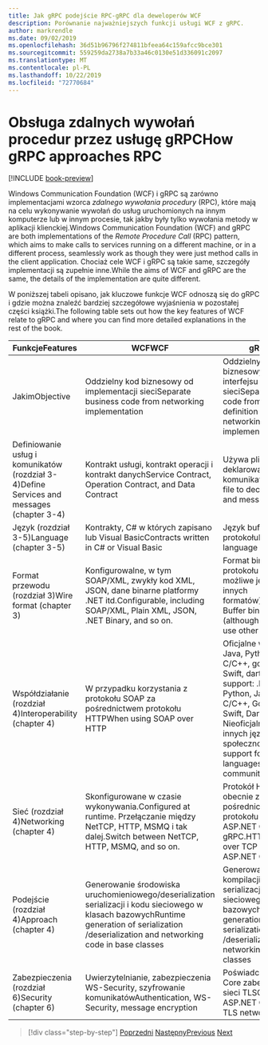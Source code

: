 ```yaml
---
title: Jak gRPC podejście RPC-gRPC dla deweloperów WCF
description: Porównanie najważniejszych funkcji usługi WCF z gRPC.
author: markrendle
ms.date: 09/02/2019
ms.openlocfilehash: 36d51b96796f274811bfeea64c159afcc9bce301
ms.sourcegitcommit: 559259da2738a7b33a46c0130e51d336091c2097
ms.translationtype: MT
ms.contentlocale: pl-PL
ms.lasthandoff: 10/22/2019
ms.locfileid: "72770684"
---
```

# <a name="how-grpc-approaches-rpc"></a><span data-ttu-id="303ad-103">Obsługa zdalnych wywołań procedur przez usługę gRPC</span><span class="sxs-lookup"><span data-stu-id="303ad-103">How gRPC approaches RPC</span></span>

[!INCLUDE [book-preview](../../../includes/book-preview.md)]

<span data-ttu-id="303ad-104">Windows Communication Foundation (WCF) i gRPC są zarówno implementacjami wzorca *zdalnego wywołania procedury* (RPC), które mają na celu wykonywanie wywołań do usług uruchomionych na innym komputerze lub w innym procesie, tak jakby były tylko wywołania metody w aplikacji klienckiej.</span><span class="sxs-lookup"><span data-stu-id="303ad-104">Windows Communication Foundation (WCF) and gRPC are both implementations of the *Remote Procedure Call* (RPC) pattern, which aims to make calls to services running on a different machine, or in a different process, seamlessly work as though they were just method calls in the client application.</span></span> <span data-ttu-id="303ad-105">Chociaż cele WCF i gRPC są takie same, szczegóły implementacji są zupełnie inne.</span><span class="sxs-lookup"><span data-stu-id="303ad-105">While the aims of WCF and gRPC are the same, the details of the implementation are quite different.</span></span>

<span data-ttu-id="303ad-106">W poniższej tabeli opisano, jak kluczowe funkcje WCF odnoszą się do gRPC i gdzie można znaleźć bardziej szczegółowe wyjaśnienia w pozostałej części książki.</span><span class="sxs-lookup"><span data-stu-id="303ad-106">The following table sets out how the key features of WCF relate to gRPC and where you can find more detailed explanations in the rest of the book.</span></span>

| <span data-ttu-id="303ad-107">Funkcje</span><span class="sxs-lookup"><span data-stu-id="303ad-107">Features</span></span> | <span data-ttu-id="303ad-108">WCF</span><span class="sxs-lookup"><span data-stu-id="303ad-108">WCF</span></span> | <span data-ttu-id="303ad-109">gRPC</span><span class="sxs-lookup"><span data-stu-id="303ad-109">gRPC</span></span> |
| -------- | --- | ---- |
| <span data-ttu-id="303ad-110">Jakim</span><span class="sxs-lookup"><span data-stu-id="303ad-110">Objective</span></span> | <span data-ttu-id="303ad-111">Oddzielny kod biznesowy od implementacji sieci</span><span class="sxs-lookup"><span data-stu-id="303ad-111">Separate business code from networking implementation</span></span> | <span data-ttu-id="303ad-112">Oddzielny kod biznesowy od definicji interfejsu i implementacji sieci</span><span class="sxs-lookup"><span data-stu-id="303ad-112">Separate business code from interface definition and networking implementation</span></span> |
| <span data-ttu-id="303ad-113">Definiowanie usług i komunikatów (rozdział 3-4)</span><span class="sxs-lookup"><span data-stu-id="303ad-113">Define Services and messages (chapter 3-4)</span></span>  | <span data-ttu-id="303ad-114">Kontrakt usługi, kontrakt operacji i kontrakt danych</span><span class="sxs-lookup"><span data-stu-id="303ad-114">Service Contract, Operation Contract, and Data Contract</span></span> | <span data-ttu-id="303ad-115">Używa pliku proto do deklarowania usług i komunikatów</span><span class="sxs-lookup"><span data-stu-id="303ad-115">Uses proto file to declare services and messages</span></span> |
| <span data-ttu-id="303ad-116">Język (rozdział 3-5)</span><span class="sxs-lookup"><span data-stu-id="303ad-116">Language (chapter 3-5)</span></span> | <span data-ttu-id="303ad-117">Kontrakty, C# w których zapisano lub Visual Basic</span><span class="sxs-lookup"><span data-stu-id="303ad-117">Contracts written in C# or Visual Basic</span></span> | <span data-ttu-id="303ad-118">Język buforowania protokołu</span><span class="sxs-lookup"><span data-stu-id="303ad-118">Protocol Buffer language</span></span> |
| <span data-ttu-id="303ad-119">Format przewodu (rozdział 3)</span><span class="sxs-lookup"><span data-stu-id="303ad-119">Wire format (chapter 3)</span></span> | <span data-ttu-id="303ad-120">Konfigurowalne, w tym SOAP/XML, zwykły kod XML, JSON, dane binarne platformy .NET itd.</span><span class="sxs-lookup"><span data-stu-id="303ad-120">Configurable, including SOAP/XML, Plain XML, JSON, .NET Binary, and so on.</span></span> | <span data-ttu-id="303ad-121">Format binarny buforu protokołu (chociaż możliwe jest użycie innych formatów).</span><span class="sxs-lookup"><span data-stu-id="303ad-121">Protocol Buffer binary format (although it's possible to use other formats).</span></span>
| <span data-ttu-id="303ad-122">Współdziałanie (rozdział 4)</span><span class="sxs-lookup"><span data-stu-id="303ad-122">Interoperability (chapter 4)</span></span> | <span data-ttu-id="303ad-123">W przypadku korzystania z protokołu SOAP za pośrednictwem protokołu HTTP</span><span class="sxs-lookup"><span data-stu-id="303ad-123">When using SOAP over HTTP</span></span> | <span data-ttu-id="303ad-124">Oficjalne wsparcie: .NET, Java, Python, JavaScript, C/C++, go, Rust, Ruby, Swift, dart, php.</span><span class="sxs-lookup"><span data-stu-id="303ad-124">Official support: .NET, Java, Python, JavaScript, C/C++, Go, Rust, Ruby, Swift, Dart, PHP.</span></span> <span data-ttu-id="303ad-125">Nieoficjalne wsparcie dla innych języków ze społeczności.</span><span class="sxs-lookup"><span data-stu-id="303ad-125">Unofficial support for other languages from the community.</span></span> |
| <span data-ttu-id="303ad-126">Sieć (rozdział 4)</span><span class="sxs-lookup"><span data-stu-id="303ad-126">Networking (chapter 4)</span></span> | <span data-ttu-id="303ad-127">Skonfigurowane w czasie wykonywania.</span><span class="sxs-lookup"><span data-stu-id="303ad-127">Configured at runtime.</span></span> <span data-ttu-id="303ad-128">Przełączanie między NetTCP, HTTP, MSMQ i tak dalej.</span><span class="sxs-lookup"><span data-stu-id="303ad-128">Switch between NetTCP, HTTP, MSMQ, and so on.</span></span> | <span data-ttu-id="303ad-129">Protokół HTTP/2, obecnie za pośrednictwem protokołu TCP, tylko z ASP.NET Core gRPC.</span><span class="sxs-lookup"><span data-stu-id="303ad-129">HTTP/2, currently over TCP only with ASP.NET Core gRPC.</span></span> |
| <span data-ttu-id="303ad-130">Podejście (rozdział 4)</span><span class="sxs-lookup"><span data-stu-id="303ad-130">Approach (chapter 4)</span></span> | <span data-ttu-id="303ad-131">Generowanie środowiska uruchomieniowego/deserialization serializacji i kodu sieciowego w klasach bazowych</span><span class="sxs-lookup"><span data-stu-id="303ad-131">Runtime generation of serialization /deserialization and networking code in base classes</span></span> | <span data-ttu-id="303ad-132">Generowanie czasu kompilacji/deserialization serializacji i kodu sieciowego w klasach bazowych</span><span class="sxs-lookup"><span data-stu-id="303ad-132">Build-time generation of serialization /deserialization and networking code in base classes</span></span> |
| <span data-ttu-id="303ad-133">Zabezpieczenia (rozdział 6)</span><span class="sxs-lookup"><span data-stu-id="303ad-133">Security (chapter 6)</span></span> | <span data-ttu-id="303ad-134">Uwierzytelnianie, zabezpieczenia WS-Security, szyfrowanie komunikatów</span><span class="sxs-lookup"><span data-stu-id="303ad-134">Authentication, WS-Security, message encryption</span></span> | <span data-ttu-id="303ad-135">Poświadczenia, ASP.NET Core zabezpieczenia, sieci TLS</span><span class="sxs-lookup"><span data-stu-id="303ad-135">Credentials, ASP.NET Core security, TLS networking</span></span> |

>[!div class="step-by-step"]
><span data-ttu-id="303ad-136">[Poprzedni](grpc-overview.md)
>[Następny](interface-definition-language.md)</span><span class="sxs-lookup"><span data-stu-id="303ad-136">[Previous](grpc-overview.md)
[Next](interface-definition-language.md)</span></span>
